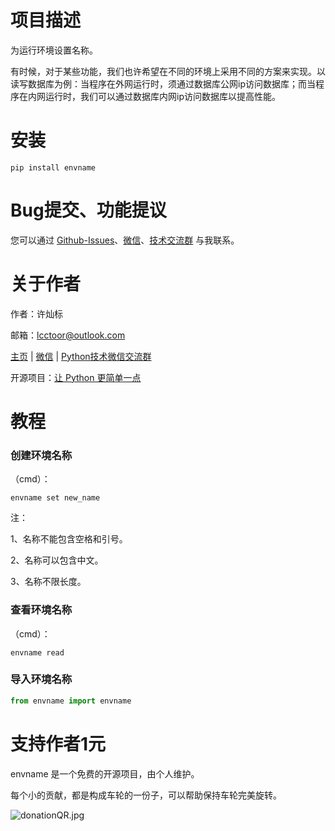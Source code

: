 # 项目描述

为运行环境设置名称。

有时候，对于某些功能，我们也许希望在不同的环境上采用不同的方案来实现。以读写数据库为例：当程序在外网运行时，须通过数据库公网ip访问数据库；而当程序在内网运行时，我们可以通过数据库内网ip访问数据库以提高性能。

# 安装

```
pip install envname
```

# Bug提交、功能提议

您可以通过 [Github-Issues](https://github.com/lcctoor/lccpy/issues)、[微信](https://raw.githubusercontent.com/lcctoor/me/main/author/WeChatQR.jpg)、[技术交流群](https://raw.githubusercontent.com/lcctoor/me/main/ExchangeGroup/PythonTecQR.jpg) 与我联系。

# 关于作者

作者：许灿标

邮箱：lcctoor@outlook.com

[主页](https://github.com/lcctoor/me/blob/main/home.md) | [微信](https://raw.githubusercontent.com/lcctoor/me/main/author/WeChatQR.jpg) | [Python技术微信交流群](https://raw.githubusercontent.com/lcctoor/me/main/ExchangeGroup/PythonTecQR.jpg)

开源项目：[让 Python 更简单一点](https://github.com/lcctoor/lccpy#readme)

# 教程

### 创建环境名称

（cmd）：

```
envname set new_name
```

注：

1、名称不能包含空格和引号。

2、名称可以包含中⽂。

3、名称不限⻓度。

### 查看环境名称

（cmd）：

```
envname read
```

### 导入环境名称

```python
from envname import envname
```

# 支持作者1元

envname 是一个免费的开源项目，由个人维护。

每个小的贡献，都是构成车轮的一份子，可以帮助保持车轮完美旋转。

![donationQR.jpg](https://raw.githubusercontent.com/lcctoor/me/main/donation/donationQR_1rmb_200_200.jpg)
